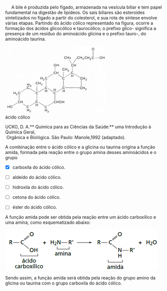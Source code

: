 

     A bile é produzida pelo fígado, armazenada na vesícula biliar e tem papel fundamental na digestão de lipídeos. Os sais biliares são esteroides sintetizados no fígado a partir do colesterol, e sua rota de síntese envolve várias etapas. Partindo do ácido cólico representado na figura, ocorre a formação dos ácidos glicocólico e taurocólico; o prefixo glico- significa a presença de um resíduo do aminoácido glicina e o prefixo tauro-, do aminoácido taurina.

![](795c2a32-e179-57b0-daa5-14c47d2316c3.png)\
ácido cólico

UCKO, D. A.** Química para as Ciências da Saúde:** uma Introdução à Química Geral,\
 Orgânica e Biológica. São Paulo: Manole,1992 (adaptado).

A combinação entre o ácido cólico e a glicina ou taurina origina a função amida, formada pela reação entre o grupo amina desses aminoácidos e o grupo



- [x] carboxila do ácido cólico.
- [ ] aldeído do ácido cólico.
- [ ] hidroxila do ácido cólico.
- [ ] cetona do ácido cólico.
- [ ] éster do ácido cólico.


A função amida pode ser obtida pela reação entre um ácido carboxílico e uma amina, como esquematizado abaixo:

![](956b44b1-583e-c711-ea4f-64fb64c2db33.png)

Sendo assim, a função amida será obtida pela reação do grupo amino da glicina ou taurina com o grupo carboxila do ácido cólico.
